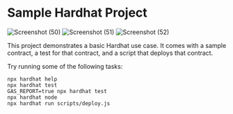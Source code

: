 # Sample Hardhat Project

![Screenshot (50)](https://user-images.githubusercontent.com/31962175/179356204-44952f2c-0dff-41f3-a6ad-db7f38ff1198.png)
![Screenshot (51)](https://user-images.githubusercontent.com/31962175/179356214-5bc323d2-df1c-48ef-8e69-34252282f1e2.png)
![Screenshot (52)](https://user-images.githubusercontent.com/31962175/179356231-b1036e4e-6b9a-43d4-914f-134739fadfd6.png)

This project demonstrates a basic Hardhat use case. It comes with a sample contract, a test for that contract, and a script that deploys that contract.

Try running some of the following tasks:

```shell
npx hardhat help
npx hardhat test
GAS_REPORT=true npx hardhat test
npx hardhat node
npx hardhat run scripts/deploy.js
```

